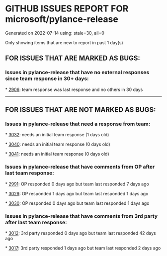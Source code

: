 
# GITHUB ISSUES REPORT FOR microsoft/pylance-release


Generated on 2022-07-14 using: stale=30, all=0


Only showing items that are new to report in past 1 day(s)


## FOR ISSUES THAT ARE MARKED AS BUGS:


### Issues in pylance-release that have no external responses since team response in 30+ days:


\* [2906](https://github.com/microsoft/pylance-release/issues/2906 "Extract method sometimes doesn't add a return statement"): team response was last response and no others in 30 days

---

## FOR ISSUES THAT ARE NOT MARKED AS BUGS:


### Issues in pylance-release that need a response from team:


\* [3032](https://github.com/microsoft/pylance-release/issues/3032 "[Bug] Function parentheses autocomplete does not recognize existing parentheses "): needs an initial team response (1 days old)

\* [3040](https://github.com/microsoft/pylance-release/issues/3040 "Support PEP 692 completions"): needs an initial team response (0 days old)

\* [3041](https://github.com/microsoft/pylance-release/issues/3041 "my vscode still cannot jump to definitions and references"): needs an initial team response (0 days old)

### Issues in pylance-release that have comments from OP after last team response:


\* [2991](https://github.com/microsoft/pylance-release/issues/2991 "Pylance can not auto import python modules"): OP responded 0 days ago but team last responded 7 days ago

\* [3029](https://github.com/microsoft/pylance-release/issues/3029 "pandas apply: Expression of type &quot;Series[Unknown]&quot; cannot be assigned to return type &quot;DataFrame&quot;"): OP responded 1 days ago but team last responded 1 days ago

\* [3030](https://github.com/microsoft/pylance-release/issues/3030 "Type of &quot;bpy&quot; is unknown"): OP responded 0 days ago but team last responded 1 days ago

### Issues in pylance-release that have comments from 3rd party after last team response:


\* [3012](https://github.com/microsoft/pylance-release/issues/3012 "Erroneous warnings &quot;constant not defined&quot; issued by Pylance"): 3rd party responded 0 days ago but team last responded 42 days ago

\* [3017](https://github.com/microsoft/pylance-release/issues/3017 "Import can not be resolved error in pylance jupyter notebook for importing .py file in same directory as notebook"): 3rd party responded 1 days ago but team last responded 2 days ago
